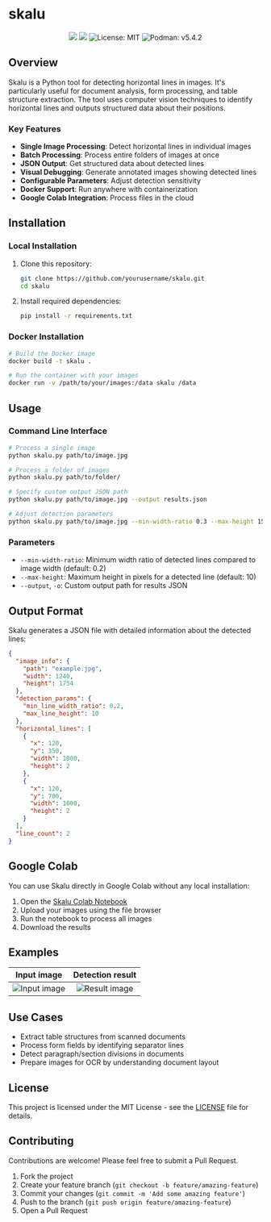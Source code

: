 # skalu

<div align="center">
  <img src="https://wakatime.com/badge/user/a0b906ce-b8e7-4463-8bce-383238df6d4b/project/26c7c021-8f40-4bb9-aa97-ba8965462f2d.svg" />
  <a href="https://colab.research.google.com/github/ragaeeb/skalu/blob/main/skalu.ipynb" target="_blank"><img src="https://colab.research.google.com/assets/colab-badge.svg" /></a>
  <img src="https://img.shields.io/badge/license-MIT-blue.svg" alt="License: MIT" />
  <img src="https://img.shields.io/badge/podman-v5.4.2-purple.svg" alt="Podman: v5.4.2" />
</div>

## Overview

Skalu is a Python tool for detecting horizontal lines in images. It's particularly useful for document analysis, form processing, and table structure extraction. The tool uses computer vision techniques to identify horizontal lines and outputs structured data about their positions.

### Key Features

- **Single Image Processing**: Detect horizontal lines in individual images
- **Batch Processing**: Process entire folders of images at once
- **JSON Output**: Get structured data about detected lines
- **Visual Debugging**: Generate annotated images showing detected lines
- **Configurable Parameters**: Adjust detection sensitivity
- **Docker Support**: Run anywhere with containerization
- **Google Colab Integration**: Process files in the cloud

## Installation

### Local Installation

1. Clone this repository:
   ```bash
   git clone https://github.com/yourusername/skalu.git
   cd skalu
   ```

2. Install required dependencies:
   ```bash
   pip install -r requirements.txt
   ```

### Docker Installation

```bash
# Build the Docker image
docker build -t skalu .

# Run the container with your images
docker run -v /path/to/your/images:/data skalu /data
```

## Usage

### Command Line Interface

```bash
# Process a single image
python skalu.py path/to/image.jpg

# Process a folder of images
python skalu.py path/to/folder/

# Specify custom output JSON path
python skalu.py path/to/image.jpg --output results.json

# Adjust detection parameters
python skalu.py path/to/image.jpg --min-width-ratio 0.3 --max-height 15
```

### Parameters

- `--min-width-ratio`: Minimum width ratio of detected lines compared to image width (default: 0.2)
- `--max-height`: Maximum height in pixels for a detected line (default: 10)
- `--output`, `-o`: Custom output path for results JSON

## Output Format

Skalu generates a JSON file with detailed information about the detected lines:

```json
{
  "image_info": {
    "path": "example.jpg",
    "width": 1240,
    "height": 1754
  },
  "detection_params": {
    "min_line_width_ratio": 0.2,
    "max_line_height": 10
  },
  "horizontal_lines": [
    {
      "x": 120,
      "y": 350,
      "width": 1000,
      "height": 2
    },
    {
      "x": 120,
      "y": 700,
      "width": 1000,
      "height": 2
    }
  ],
  "line_count": 2
}
```

## Google Colab

You can use Skalu directly in Google Colab without any local installation:

1. Open the [Skalu Colab Notebook](https://colab.research.google.com/github/ragaeeb/skalu/blob/main/skalu.ipynb)
2. Upload your images using the file browser
3. Run the notebook to process all images
4. Download the results

## Examples

Input image | Detection result
:-------------------------:|:-------------------------:
![Input image](https://via.placeholder.com/300x200/F5F5F5/CCCCCC?text=Input+Form) | ![Result image](https://via.placeholder.com/300x200/F5F5F5/CCCCCC?text=Detected+Lines)

## Use Cases

- Extract table structures from scanned documents
- Process form fields by identifying separator lines
- Detect paragraph/section divisions in documents
- Prepare images for OCR by understanding document layout

## License

This project is licensed under the MIT License - see the [LICENSE](LICENSE) file for details.

## Contributing

Contributions are welcome! Please feel free to submit a Pull Request.

1. Fork the project
2. Create your feature branch (`git checkout -b feature/amazing-feature`)
3. Commit your changes (`git commit -m 'Add some amazing feature'`)
4. Push to the branch (`git push origin feature/amazing-feature`)
5. Open a Pull Request
